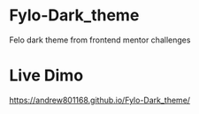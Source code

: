# Fylo-Dark_theme
Felo dark theme from frontend mentor challenges
# Live Dimo
https://andrew801168.github.io/Fylo-Dark_theme/
